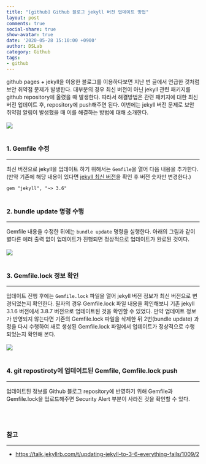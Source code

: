 ```yaml
---
title: "[github] Github 블로그 jekyll 버전 업데이트 방법"
layout: post
comments: true
social-share: true
show-avatar: true
date: '2020-05-28 15:10:00 +0900'
author: DSLab
category: Github
tags:
- github
---
```


github pages + jekyll을 이용한 블로그를 이용하다보면 지난 번 글에서 언급한 것처럼 보안 취약점 문제가 발생한다. 대부분의 경우 최신 버전이 아닌 jekyll 관련 패키지를 github repository에 올렸을 때 발생한다. 따라서 해결방법은 관련 패키지에 대한 최신 버전 업데이트 후, repository에 push해주면 된다. 이번에는 jekyll 버전 문제로 보안 취약점 알림이 발생했을 때 이를 해결하는 방법에 대해 소개한다.<br><br>
![]({{site.url}}/post_img/github/sec_vulnerability/jekyll_version.png)<br><br>

### 1. Gemfile 수정
---
최신 버전으로 jekyll을 업데이트 하기 위해서는 `Gemfile`을 열어 다음 내용을 추가한다. (만약 기존에 해당 내용이 있다면 [jekyll 최신 버전](https://jekyllrb.com/news/releases/)을 확인 후 버전 숫자만 변경한다.)<br>

``` gem "jekyll", "~> 3.6" ```<br><br>

### 2. bundle update 명령 수행
---
Gemfile 내용을 수정한 뒤에는 `bundle update` 명령을 실행한다. 아래의 그림과 같이 별다른 에러 출력 없이 업데이트가 진행되면 정상적으로 업데이트가 완료된 것이다.<br><br>
![]({{site.url}}/post_img/github/sec_vulnerability/jekyll_version2.png)<br><br>

### 3. Gemfile.lock 정보 확인
---
업데이트 진행 후에는 `Gemfile.lock` 파일을 열어 jekyll 버전 정보가 최신 버전으로 변경되었는지 확인한다. 필자의 경우 Gemfile.lock 파일 내용을 확인해보니 기존 jekyll 3.1.6 버전에서 3.8.7 버전으로 업데이트된 것을 확인할 수 있었다. 만약 업데이트 정보가 반영되지 않는다면 기존의 Gemfile.lock 파일을 삭제한 뒤 2번(bundle update) 과정을 다시 수행하여 새로 생성된 Gemfile.lock 파일에서 업데이트가 정상적으로 수행되었는지 확인해 본다.<br><br>
![]({{site.url}}/post_img/github/sec_vulnerability/jekyll_version3.png)<br><br>

### 4. git repostiroty에 업데이트된 Gemfile, Gemfile.lock push
---
업데이트된 정보를 Github 블로그 repository에 반영하기 위해 Gemfile과 Gemfile.lock을 업로드해주면 Security Alert 부분이 사라진 것을 확인할 수 있다. 

<br><br>

### 참고 
---
- https://talk.jekyllrb.com/t/updating-jekyll-to-3-6-everything-fails/1009/2 